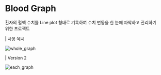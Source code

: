 # Blood Graph

 환자의 혈액 수치를 Line plot 형태로 기록하여 수치 변동을 한 눈에 파악하고 관리하기 위한 프로젝트


 | 사용 예시

![whole_graph](https://github.com/HeynaPark/blood-graph/assets/90448406/ffe4545a-671a-47f2-9b5b-1c6a32411e96)



| Version 2

![each_graph](https://github.com/HeynaPark/blood-graph/assets/90448406/78c69f6d-2239-45ef-96b0-88b9208b597a)
